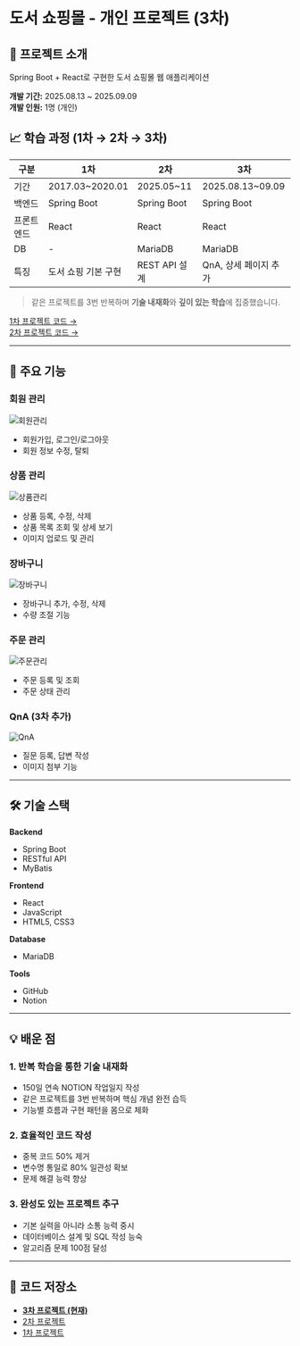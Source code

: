 # 도서 쇼핑몰 - 개인 프로젝트 (3차)

## 📌 프로젝트 소개
Spring Boot + React로 구현한 도서 쇼핑몰 웹 애플리케이션

**개발 기간:** 2025.08.13 ~ 2025.09.09  
**개발 인원:** 1명 (개인)

## 📈 학습 과정 (1차 → 2차 → 3차)

| 구분 | 1차 | 2차 | 3차 |
|------|-----|-----|-----|
| 기간 | 2017.03~2020.01 | 2025.05~11 | 2025.08.13~09.09 |
| 백엔드 | Spring Boot | Spring Boot | Spring Boot |
| 프론트엔드 | React | React | React |
| DB | - | MariaDB | MariaDB |
| 특징 | 도서 쇼핑 기본 구현 | REST API 설계 | QnA, 상세 페이지 추가 |

> 같은 프로젝트를 3번 반복하며 **기술 내재화**와 **깊이 있는 학습**에 집중했습니다.

[1차 프로젝트 코드 →](링크)  
[2차 프로젝트 코드 →](링크)

---

## 🎯 주요 기능

### 회원 관리
![회원관리](이미지)
- 회원가입, 로그인/로그아웃
- 회원 정보 수정, 탈퇴

### 상품 관리
![상품관리](이미지)
- 상품 등록, 수정, 삭제
- 상품 목록 조회 및 상세 보기
- 이미지 업로드 및 관리

### 장바구니
![장바구니](이미지)
- 장바구니 추가, 수정, 삭제
- 수량 조절 기능

### 주문 관리
![주문관리](이미지)
- 주문 등록 및 조회
- 주문 상태 관리

### QnA (3차 추가)
![QnA](이미지)
- 질문 등록, 답변 작성
- 이미지 첨부 기능

---

## 🛠 기술 스택

**Backend**
- Spring Boot
- RESTful API
- MyBatis

**Frontend**
- React
- JavaScript
- HTML5, CSS3

**Database**
- MariaDB

**Tools**
- GitHub
- Notion

---

## 💡 배운 점

### 1. 반복 학습을 통한 기술 내재화
- 150일 연속 NOTION 작업일지 작성
- 같은 프로젝트를 3번 반복하며 핵심 개념 완전 습득
- 기능별 흐름과 구현 패턴을 몸으로 체화

### 2. 효율적인 코드 작성
- 중복 코드 50% 제거
- 변수명 통일로 80% 일관성 확보
- 문제 해결 능력 향상

### 3. 완성도 있는 프로젝트 추구
- 기본 실력을 아니라 소통 능력 중시
- 데이터베이스 설계 및 SQL 작성 능숙
- 알고리즘 문제 100점 달성

---

## 📂 코드 저장소

- **[3차 프로젝트 (현재)](링크)**
- [2차 프로젝트](링크)
- [1차 프로젝트](링크)
